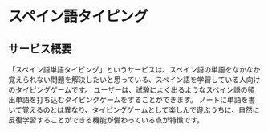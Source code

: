 # スペイン語タイピング
## サービス概要
「スペイン語単語タイピング」というサービスは、スペイン語の単語をなかなか覚えられない問題を解決したいと思っている、スペイン語を学習している人向けのタイピングゲームです。
ユーザーは、試験によく出るようなスペイン語の頻出単語を打ち込むタイピングゲームをすることができます。
ノートに単語を書いて覚えるのとは異なり、タイピングゲームとして楽しんで遊ぶうちに、自然に反復学習することができる機能が備わっている点が特徴です。
